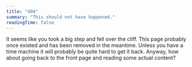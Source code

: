 ```yaml
---
title: "404"
summary: "This should not have happened."
readingTime: false
---
```

It seems like you took a big step and fell over the cliff. This page probably once existed and has been removed in the meantime. Unless you have a time machine it will probably be quite hard to get it back. Anyway, how about going back to the front page and reading some actual content?
